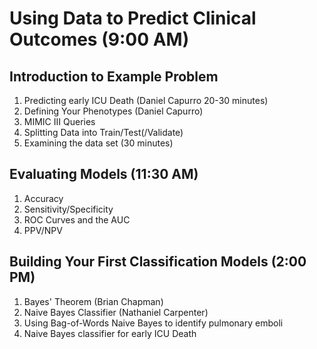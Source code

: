 # Using Data to Predict Clinical Outcomes (9:00 AM)

## Introduction to Example Problem
1. Predicting early ICU Death (Daniel Capurro 20-30 minutes)
1. Defining Your Phenotypes (Daniel Capurro)
  1. MIMIC III Queries
1. Splitting Data into Train/Test(/Validate)
1. Examining the data set (30 minutes)


## Evaluating Models (11:30 AM)
1. Accuracy
1. Sensitivity/Specificity
1. ROC Curves and the AUC
1. PPV/NPV

## Building Your First Classification Models (2:00 PM)

1. Bayes' Theorem (Brian Chapman)
1. Naive Bayes Classifier (Nathaniel Carpenter)
  1. Using Bag-of-Words Naive Bayes to identify pulmonary emboli 
  1. Naive Bayes classifier for early ICU Death

